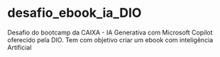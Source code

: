 # desafio_ebook_ia_DIO
Desafio do bootcamp da CAIXA - IA Generativa com Microsoft Copilot oferecido pela DIO. Tem com objetivo criar um ebook com inteligência Artificial 
